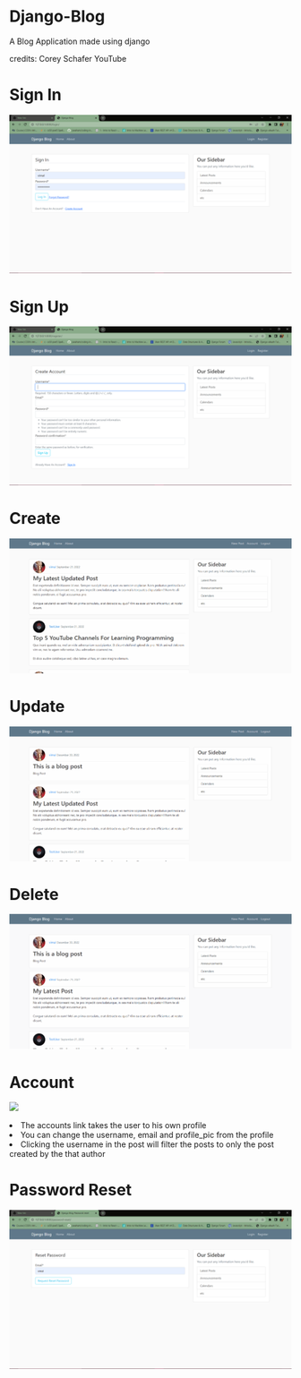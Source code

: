 # Django-Blog

A Blog Application made using django

credits: Corey Schafer YouTube

# Sign In
![](https://github.com/VTVIMAL/Django-Blog/blob/master/Sign%20IN.png)



# Sign Up
![](https://github.com/VTVIMAL/Django-Blog/blob/master/Sign%20UP.png)



# Create 
![](https://github.com/VTVIMAL/Django-Blog/blob/master/Create%20Blog.gif)



# Update
![](https://github.com/VTVIMAL/Django-Blog/blob/master/Update%20Blog.gif)



# Delete 
![](https://github.com/VTVIMAL/Django-Blog/blob/master/Delete%20Blog.gif)



# Account 
![](https://github.com/VTVIMAL/Django-Blog/blob/master/Accounts%20Blog.gif)
<li>The accounts link takes the user to his own profile</li>
<li>You can change the username, email and profile_pic from the profile </li>
<li>Clicking the username in the post will filter the posts to only the post created by the that author </li>



# Password Reset
![](https://github.com/VTVIMAL/Django-Blog/blob/master/Rest%20Password.png)
